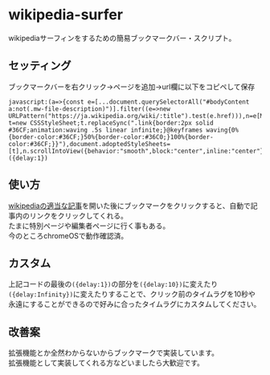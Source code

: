 # wikipedia-surfer
wikipediaサーフィンをするための簡易ブックマークバー・スクリプト。
## セッティング
ブックマークバーを右クリック→ページを追加→url欄に以下をコピペして保存
```
javascript:(a=>{const e=[...document.querySelectorAll("#bodyContent a:not(.mw-file-description)")].filter((e=>new URLPattern("https://ja.wikipedia.org/wiki/:title").test(e.href))),n=e[Math.floor(Math.random()*e.length)];n.classList.add("link");const t=new CSSStyleSheet;t.replaceSync(".link{border:2px solid #36CF;animation:waving .5s linear infinite;}@keyframes waving{0%{border-color:#36CF;}50%{border-color:#36C0;}100%{border-color:#36CF;}}"),document.adoptedStyleSheets=[t],n.scrollIntoView({behavior:"smooth",block:"center",inline:"center"}),n.focus({preventScroll:!0}),a.delay!=1/0&&setTimeout((()=>n.click()),1e3*a.delay)})({delay:1})
```
## 使い方
[wikipediaの適当な記事](https://ja.wikipedia.org/wiki/%E7%89%B9%E5%88%A5:%E3%81%8A%E3%81%BE%E3%81%8B%E3%81%9B%E8%A1%A8%E7%A4%BA)を開いた後にブックマークをクリックすると、自動で記事内のリンクをクリックしてくれる。<br>
たまに特別ページや編集者ページに行く事もある。<br>
今のところchromeOSで動作確認済。
## カスタム
上記コードの最後の`({delay:1})`の部分を`({delay:10})`に変えたり`({delay:Infinity})`に変えたりすることで、クリック前のタイムラグを10秒や永遠にすることができるので好みに合ったタイムラグにカスタムしてください。
## 改善案
拡張機能とか全然わからないからブックマークで実装しています。<br>
拡張機能として実装してくれる方などいましたら大歓迎です。
